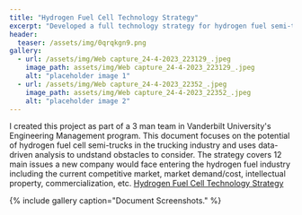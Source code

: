 ```yaml
---
title: "Hydrogen Fuel Cell Technology Strategy"
excerpt: "Developed a full technology strategy for hydrogen fuel semi-trucks."
header:
  teaser: /assets/img/0qrqkgn9.png
gallery:
  - url: /assets/img/Web capture_24-4-2023_223129_.jpeg
    image_path: assets/img/Web capture_24-4-2023_223129_.jpeg
    alt: "placeholder image 1"
  - url: /assets/img/Web capture_24-4-2023_22352_.jpeg
    image_path: assets/img/Web capture_24-4-2023_22352_.jpeg
    alt: "placeholder image 2"
---
```


I created this project as part of a 3 man team in Vanderbilt University's Engineering Management program. This document focuses on the potential of hydrogen fuel cell semi-trucks in the trucking industry and uses  data-driven analysis to undstand obstacles to consider. The strategy covers 12 main issues a new company would face entering the hydrogen fuel industry including the current competitive market, market demand/cost, intellectual property, commercialization, etc.
[Hydrogen Fuel Cell Technology Strategy](https://drive.google.com/file/d/1e9sNAzSnQ-DOQZgjfWYn0YWI8MK9XY2U/view?usp=sharing)

{% include gallery caption="Document Screenshots." %}
